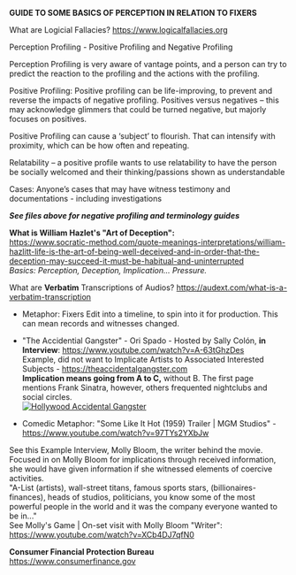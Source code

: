 <b>GUIDE TO SOME BASICS OF PERCEPTION IN RELATION TO FIXERS</b>

What are Logicial Fallacies? https://www.logicalfallacies.org

Perception Profiling - Positive Profiling and Negative Profiling

Perception Profiling is very aware of vantage points, and a person can try to predict the reaction to the profiling and the actions with the profiling.

Positive Profiling:
Positive profiling can be life-improving, to prevent and reverse the impacts of negative profiling. 
Positives versus negatives – this may acknowledge glimmers that could be turned negative, but majorly focuses on positives.

Positive Profiling can cause a ‘subject’ to flourish. That can intensify with proximity, which can be how often and repeating.

Relatability – a positive profile wants to use relatability to have the person be socially welcomed and their thinking/passions shown as understandable

Cases: Anyone’s cases that may have witness testimony and documentations - including investigations

<b>*See files above for negative profiling and terminology guides*<br>

What is William Hazlet's "Art of Deception":<br></b>
https://www.socratic-method.com/quote-meanings-interpretations/william-hazlitt-life-is-the-art-of-being-well-deceived-and-in-order-that-the-deception-may-succeed-it-must-be-habitual-and-uninterrupted
<br><i>Basics: Perception, Deception, Implication... Pressure.</i>

What are <b>Verbatim</b> Transcriptions of Audios? https://audext.com/what-is-a-verbatim-transcription
- Metaphor: Fixers Edit into a timeline, to spin into it for production. This can mean records and witnesses changed.

- "The Accidential Gangster" - Ori Spado - Hosted by Sally Colón, <b>in Interview</b>: https://www.youtube.com/watch?v=A-63tGhzDes<br>
Example, did not want to Implicate Artists to Associated Interested Subjects - https://theaccidentalgangster.com<br>
<b>Implication means going from A to C,</b> without B. The first page mentions Frank Sinatra, however, others frequented nightclubs and social circles.<br>
[![Hollywood Accidental Gangster](https://img.youtube.com/vi/A-63tGhzDes/0.jpg)](https://www.youtube.com/watch?v=A-63tGhzDes)

- Comedic Metaphor: "Some Like It Hot (1959) Trailer | MGM Studios" - https://www.youtube.com/watch?v=97TYs2YXbJw

See this Example Interview, Molly Bloom, the writer behind the movie. Focused in on Molly Bloom for implications through received information, she would have given information if she witnessed elements of coercive activities.
<br>"A-List (artists), wall-street titans, famous sports stars, (billionaires-finances), heads of studios, politicians, you know some of the most powerful people in the world and it was the company everyone wanted to be in..."<br>
See Molly's Game | On-set visit with Molly Bloom "Writer": https://www.youtube.com/watch?v=XCb4DJ7qfN0

<b>Consumer Financial Protection Bureau<br></b>
https://www.consumerfinance.gov
